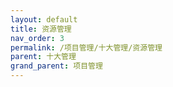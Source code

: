 ```yaml
---
layout: default
title: 资源管理
nav_order: 3
permalink: /项目管理/十大管理/资源管理
parent: 十大管理
grand_parent: 项目管理
---
```


